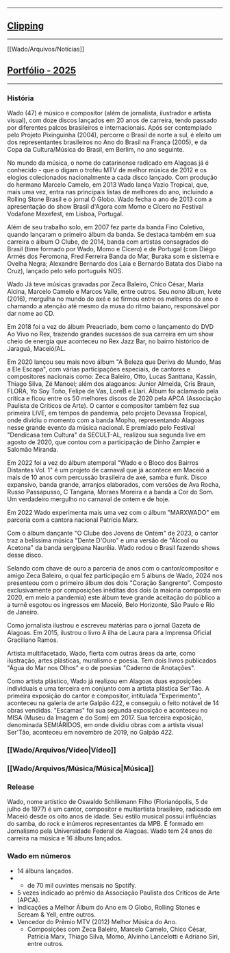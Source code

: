 ___
## [Clipping](https://drive.google.com/file/d/1segecp1a7TFALNWn23kyQLUn1-x5uWAh/view?usp=drive_link)
___
[[Wado/Arquivos/Notícias]]

## [Portfólio - 2025](https://drive.google.com/file/d/13tASPfQc4s-2cp4VfRHsla7GtWAdKeou/view?usp=drive_link)
___
### História

Wado (47) é músico e compositor (além de jornalista, ilustrador e artista visual), com doze discos lançados em 20 anos de carreira, tendo passado por diferentes palcos brasileiros e internacionais. Após ser contemplado pelo Projeto Pixinguinha (2004), percorre o Brasil de norte a sul, é eleito um dos representantes brasileiros no Ano do Brasil na França (2005), e da Copa da Cultura/Música do Brasil, em Berlim, no ano seguinte.

No mundo da música, o nome do catarinense radicado em Alagoas já é conhecido - que o digam o troféu MTV de melhor música de 2012 e os elogios colecionados nacionalmente a cada disco lançado. Com produção do hermano Marcelo Camelo, em 2013 Wado lança Vazio Tropical, que, mais uma vez, entra nas principais listas de melhores do ano, incluindo a Rolling Stone Brasil e o jornal O Globo. Wado fecha o ano de 2013 com a apresentação do show Brasil d'Agora com Momo e Cícero no Festival Vodafone Mexefest, em Lisboa, Portugal.

Além de seu trabalho solo, em 2007 fez parte da banda Fino Coletivo, quando lançaram o primeiro álbum da banda. Se destaca também em sua carreira o álbum O Clube, de 2014, banda com artistas consagrados do Brasil (time formado por Wado, Momo e Cícero) e de Portugal (com Diégo Armés dos Feromona, Fred Ferreira Banda do Mar, Buraka som e sistema e Ovelha Negra; Alexandre Bernardo dos Laia e Bernardo Batata dos Diabo na Cruz), lançado pelo selo português NOS.

Wado Já teve músicas gravadas por Zeca Baleiro, Chico César, Maria Alcina, Marcelo Camelo e Marcos Valle, entre outros. Seu nono álbum, Ivete (2016), mergulha no mundo do axé e se firmou entre os melhores do ano e chamando a atenção até mesmo da musa do ritmo baiano, responsável por dar nome ao CD.

Em 2018 foi a vez do álbum Preacriado, bem como o lançamento do DVD Ao Vivo no Rex, trazendo grandes sucessos de sua carreira em um show cheio de energia que aconteceu no Rex Jazz Bar, no bairro histórico de Jaraguá, Maceió/AL.

Em 2020 lançou seu mais novo álbum "A Beleza que Deriva do Mundo, Mas a Ele Escapa", com várias participações especiais, de cantores e compositores nacionais como: Zeca Baleiro, Otto, Lucas Santtana, Kassin, Thiago Silva, Zé Manoel; além dos alagoanos: Junior Almeida, Cris Braun, FLORA, Yo Soy Toño, Felipe de Vas, LoreB e Llari. Álbum foi aclamado pela crítica e ficou entre os 50 melhores discos de 2020 pela APCA (Associação Paulista de Críticos de Arte). O cantor e compositor também fez sua primeira LIVE, em tempos de pandemia, pelo projeto Devassa Tropical, onde dividiu o momento com a banda Mopho, representando Alagoas nesse grande evento da música nacional. E premiado pelo Festival "Dendicasa tem Cultura" da SECULT-AL, realizou sua segunda live em agosto de 2020, que contou com a participação de Dinho Zampier e Salomão Miranda.

Em 2022 foi a vez do álbum atemporal "Wado e o Bloco dos Bairros Distantes Vol. 1" é um projeto de carnaval que já acontece em Maceió a mais de 10 anos com percussão brasileira de axé, samba e funk. Disco expansivo, banda grande, arranjos elaborados, com versões de Ava Rocha, Russo Passapusso, C Tangana, Moraes Moreira e a banda a Cor do Som. Um verdadeiro mergulho no carnaval de ontem e de hoje.

Em 2022 Wado experimenta mais uma vez com o álbum "MARXWADO" em parceria com a cantora nacional Patrícia Marx.

Com o álbum dançante "O Clube dos Jovens de Ontem" de 2023, o cantor traz a belíssima música "Dente D'Ouro" e uma versão de "Álcool ou Acetona" da banda sergipana Naurêia. Wado rodou o Brasil fazendo shows desse disco.

Selando com chave de ouro a parceria de anos com o cantor/compositor e amigo Zeca Baleiro, o qual fez participação em 5 álbuns de Wado, 2024 nos presenteou com o primeiro álbum dos dois "Coração Sangrento". Composto exclusivamente por composições inéditas dos dois (a maioria composta em 2020, em meio a pandemia) este álbum teve grande aceitação do público a a turnê esgotou os ingressos em Maceió, Belo Horizonte, São Paulo e Rio de Janeiro.

Como jornalista ilustrou e escreveu matérias para o jornal Gazeta de Alagoas. Em 2015, ilustrou o livro A ilha de Laura para a Imprensa Oficial Graciliano Ramos.

Artista multifacetado, Wado, flerta com outras áreas da arte, como ilustração, artes plásticas, muralismo e poesia. Tem dois livros publicados "Água do Mar nos Olhos" e o de poesias "Caderno de Anotações".

Como artista plástico, Wado já realizou em Alagoas duas exposições individuais e uma terceira em conjunto com a artista plástica Ser'Tão. A primeira exposição do cantor e compositor, intitulada "Experimento", aconteceu na galeria de arte Galpão 422, e conseguiu o feito notável de 14 obras vendidas. "Escamas" foi sua segunda exposição e aconteceu no MISA (Museu da Imagem e do Som) em 2017. Sua terceira exposição, denominada SEMIÁRIDOS, em onde dividiu obras com a artista visual Ser'Tão, aconteceu em novembro de 2019, no Galpão 422.

### [[Wado/Arquivos/Vídeo|Vídeo]]

### [[Wado/Arquivos/Música/Música|Música]]

### Release

Wado, nome artístico de Oswaldo Schlikmann Filho (Florianópolis, 5 de julho de 1977) é um cantor, compositor e multiartista brasileiro, radicado em Maceió desde os oito anos de idade. Seu estilo musical possui influências do samba, do rock e inúmeros representantes da MPB. É formado em Jornalismo pela Universidade Federal de Alagoas. Wado tem 24 anos de carreira na música e 16 álbuns lançados.

### Wado em números

- 14 álbuns lançados.
- + de 70 mil ouvintes mensais no Spotify.
- 5 vezes indicado ao prêmio da Associação Paulista dos Críticos de Arte (APCA).
- Indicações a Melhor Álbum do Ano em O Globo, Rolling Stones e Scream & Yell, entre outros.
- Vencedor do Prêmio MTV (2012) Melhor Música do Ano.
	- Composições com Zeca Baleiro, Marcelo Camelo, Chico César, Patrícia Marx, Thiago Silva, Momo, Alvinho Lancelotti e Adriano Siri, entre outros.
